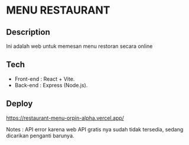 # MENU RESTAURANT

## Description

Ini adalah web untuk memesan menu restoran secara online

## Tech
- Front-end  : React + Vite.
- Back-end   : Express (Node.js).

## Deploy

https://restaurant-menu-orpin-alpha.vercel.app/

Notes : API error karena web API gratis nya sudah tidak tersedia, sedang dicarikan penganti barunya.
